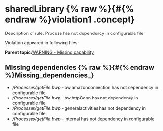 # sharedLibrary {% raw %}{#{% endraw %}violation1 .concept}

Description of rule: Process has not dependency in configurable file

Violation appeared in following files:

**Parent topic:**[WARNING - Missing capability](../../../qa/rules/WARNING_-_Missing_capability.md)

## Missing dependencies {% raw %}{#{% endraw %}Missing_dependencies_}

-   */Processes/getFile.bwp* - bw.amazonconnection has not dependency in configurable file
-   */Processes/getFile.bwp* - bw.httpConn has not dependency in configurable file
-   */Processes/getFile.bwp* - generalactivities has not dependency in configurable file
-   */Processes/getFile.bwp* - internal has not dependency in configurable file

